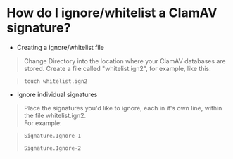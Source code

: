 # How do I ignore/whitelist a ClamAV signature?

* Creating a ignore/whitelist file
>Change Directory into the location where your ClamAV databases are stored.  Create a file called "whitelist.ign2", for example, like this:

><code>touch whitelist.ign2</code>

* Ignore individual signatures
> Place the signatures you'd like to ignore, each in it's own line, within the file whitelist.ign2.  
> For example:

><code>Signature.Ignore-1</code>
>
><code>Signature.Ignore-2</code>
